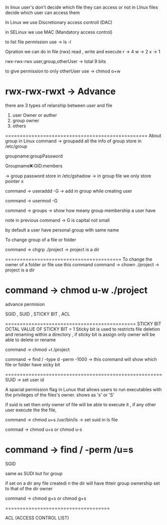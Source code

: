 

In linux user's don't decide which file they can access or not
in LInux files decide which user can access them

In Linux we use Discretionary access controll (DAC)

in SELinux we use MAC (Mandatory access control)

to list file permission use -> ls -l <filename>

Opration we can do in file (rwx) read , write and execute
r -> 4
w -> 2
x -> 1

rwx-rwx-rwx       user,group,otherUser -> total 9 bits

to give permission to only otherUser use -> chmod o+w <filename>

rwx-rwx-rwxt -> Advance
=================================================
there are 3 types of relanship between user and file 
1) user Owner or auther
2) group owner
3) others

=================================================
About group in Linux
command -> groupadd <groupname>
all the info of group store in /etc/group

groupname:groupPassword

Groupname:x::GID:members

-> group password store in /etc/gshadow -> in group file we only store pointer x

command -> useraddd -G <groupname> <username> -> add in group while creating user

command -> usermod -G <group> <username>

command -> groups -> show how meany group membership a user have

note in previous command -> G is capital not small 

by default a user have personal group with same name

To change group of a file or folder

command -> chgrp <groupname> ./project -> project is a dir

========================================
To change the owner of a folder or file use this command
command -> chown <username> ./project  -> project is a dir 

command -> chmod u-w ./project
=================================================

advance permision

SGID , SUID ,  STICKY BIT , ACL

=============================================
STICKY BIT 
OCTAL VALUE OF STICKY BIT = 1
Sticky bit is used  to restricts file deletion and renaming within a directory , if sticky bit is assign only owner will be able to delete or rename

command -> chmod +t /project

command -> find / -type d -perm -1000 -> this command will show which file or folder have sicky bit

======================================================
SUID -> set user id

A spacial permission flag in Lunux that allows users to run executables with the privileges of the files's owner.  shows as 's' or 'S'

if suid is set then only owner of file will be able to execute it , if any other user execute the the  file, 

command -> chmod u+s /usr/bin/ls   -> set suid in ls file

commad -> chmod u+s <filename> or chmod u-s <filename>

command -> find / -perm /u=s 
=======================================================

SGID

same as SUDI but for group

if set on a dir any file createdi n the dir will have thteir group ownership set to that of the dir owner

command -> chmod g+s <filename>  or chmod g+s <filename>



====================================

ACL (ACCESS CONTROL LIST)

















